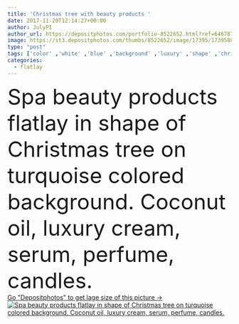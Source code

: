 ```yaml
---
title: 'Christmas tree with beauty products '
date: 2017-11-20T12:14:27+00:00
author: JulyPI
author_url: https://depositphotos.com/portfolio-8522652.html?ref=64678756
image: https://st3.depositphotos.com/thumbs/8522652/image/17395/173958842/api_thumb_450.jpg?forcejpeg=true
type: "post"
tags: ['color' ,'white' ,'blue' ,'background' ,'luxury' ,'shape' ,'christmas' ,'xmas' ,'art' ,'gold' ,'female' ,'beauty' ,'oil' ,'tree' ,'coconut' ,'care' ,'fashion' ,'skin' ,'pastel' ,'winter' ,'creative' ,'concept' ,'candle' ,'product' ,'stylish' ,'woman' ,'accessories' ,'cosmetic' ,'skincare' ,'body' ,'bottle' ,'spa' ,'rose' ,'serum' ,'perfume' ,'above' ,'butter' ,'blog' ,'essential' ,'minimal' ,'blogger' ,'minimalist' ,'still life' ,'New Year' ,'top view' ,'anti ageing' ,'flat lay' ,'flatlay' ]
categories: 
  - flatlay
---
```

<div aling="center">
            <font size="60"> Spa beauty products flatlay in shape of Christmas tree on turquoise colored background. Coconut oil, luxury cream, serum, perfume, candles.</font>   
</div>
<div>
    <a href='https://st3.depositphotos.com/thumbs/8522652/image/17395/173958842/api_thumb_450.jpg?forcejpeg=true?ref=64678756' target=_blank > Go "Depositphotos" to get lage size of this picture ->
        <img href='https://st3.depositphotos.com/thumbs/8522652/image/17395/173958842/api_thumb_450.jpg?forcejpeg=true?ref=64678756' src='https://st3.depositphotos.com/8522652/17395/i/950/depositphotos_173958842-stock-photo-christmas-tree-with-beauty-products.jpg?forcejpeg=true' alt='Spa beauty products flatlay in shape of Christmas tree on turquoise colored background. Coconut oil, luxury cream, serum, perfume, candles.' >
    </a>
</div>

